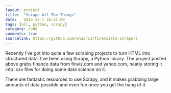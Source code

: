 ```yaml
---
layout: project
title:  "Scrape All The Things"
date:   2014-12-1 16:31:00
tags: [all, python, scrapy]
category: code
comments: true
sourcelink: https://github.com/anair13/financials-scrapers
---
```


Recently I've got into quite a few scraping projects to turn HTML into structured data. I've been using Scrapy, a Python library. The project posted above grabs finance data from finviz.com and yahoo.com, neatly storing it into .csv files for doing some data science on it.

There are fantastic resources to use Scrapy, and it makes grabbing large amounts of data possible and even fun once you get the hang of it.